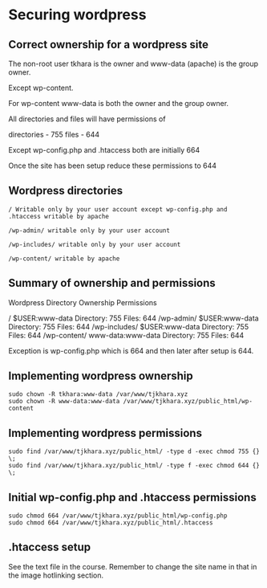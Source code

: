 # Securing wordpress

## Correct ownership for a wordpress site

The non-root user tkhara is the owner and www-data (apache) is the group owner.

Except wp-content.

For wp-content www-data is both the owner and the group owner.

All directories and files will have permissions of 

directories - 755
files - 644

Except wp-config.php and .htaccess both are initially 664

Once the site has been setup reduce these permissions to 644

## Wordpress directories

    / Writable only by your user account except wp-config.php and .htaccess writable by apache

    /wp-admin/ writable only by your user account

    /wp-includes/ writable only by your user account

    /wp-content/ writable by apache

## Summary of ownership and permissions

Wordpress Directory                 Ownership                   Permissions

/                                   $USER:www-data              Directory: 755 Files: 644
/wp-admin/                          $USER:www-data              Directory: 755 Files: 644
/wp-includes/                       $USER:www-data              Directory: 755 Files: 644
/wp-content/                        www-data:www-data           Directory: 755 Files: 644

Exception is wp-config.php which is 664 and then later after setup is 644.

## Implementing wordpress ownership

    sudo chown -R tkhara:www-data /var/www/tjkhara.xyz
    sudo chown -R www-data:www-data /var/www/tjkhara.xyz/public_html/wp-content

## Implementing wordpress permissions

    sudo find /var/www/tjkhara.xyz/public_html/ -type d -exec chmod 755 {} \;
    sudo find /var/www/tjkhara.xyz/public_html/ -type f -exec chmod 644 {} \;

## Initial wp-config.php and .htaccess permissions

    sudo chmod 664 /var/www/tjkhara.xyz/public_html/wp-config.php
    sudo chmod 664 /var/www/tjkhara.xyz/public_html/.htaccess

## .htaccess setup

See the text file in the course. Remember to change the site name in that in the image hotlinking section.